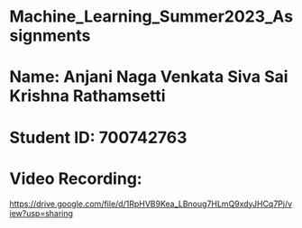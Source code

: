# Machine_Learning_Summer2023_Assignments
# Name: Anjani Naga Venkata Siva Sai Krishna Rathamsetti
# Student ID: 700742763
# Video Recording: 
https://drive.google.com/file/d/1RpHVB9Kea_LBnoug7HLmQ9xdyJHCq7Pj/view?usp=sharing
